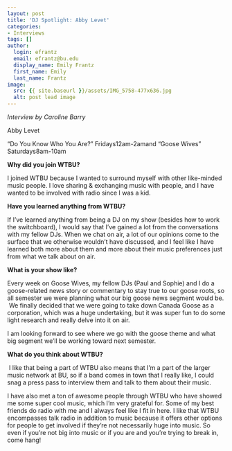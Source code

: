 ```yaml
---
layout: post
title: 'DJ Spotlight: Abby Levet'
categories:
- Interviews
tags: []
author:
  login: efrantz
  email: efrantz@bu.edu
  display_name: Emily Frantz
  first_name: Emily
  last_name: Frantz
image:
  src: {{ site.baseurl }}/assets/IMG_5758-477x636.jpg
  alt: post lead image
---
```


_Interview by Caroline Barry_

Abby Levet

“Do You Know Who You Are?” Fridays12am-2amand “Goose Wives” Saturdays8am-10am

**Why did you join WTBU?**

I joined WTBU because I wanted to surround myself with other like-minded music people. I love sharing & exchanging music with people, and I have wanted to be involved with radio since I was a kid.

**Have you learned anything from WTBU?**

If I’ve learned anything from being a DJ on my show (besides how to work the switchboard), I would say that I’ve gained a lot from the conversations with my fellow DJs. When we chat on air, a lot of our opinions come to the surface that we otherwise wouldn’t have discussed, and I feel like I have learned both more about them and more about their music preferences just from what we talk about on air.

**What is your show like?**

Every week on Goose Wives, my fellow DJs (Paul and Sophie) and I do a goose-related news story or commentary to stay true to our goose roots, so all semester we were planning what our big goose news segment would be.  We finally decided that we were going to take down Canada Goose as a corporation, which was a huge undertaking, but it was super fun to do some light research and really delve into it on air.

I am looking forward to see where we go with the goose theme and what big segment we’ll be working toward next semester.

**What do you think about WTBU?**

 I like that being a part of WTBU also means that I’m a part of the larger music network at BU, so if a band comes in town that I really like, I could snag a press pass to interview them and talk to them about their music.

I have also met a ton of awesome people through WTBU who have showed me some super cool music, which I’m very grateful for. Some of my best friends do radio with me and I always feel like I fit in here. I like that WTBU encompasses talk radio in addition to music because it offers other options for people to get involved if they’re not necessarily huge into music. So even if you’re not big into music or if you are and you’re trying to break in, come hang!